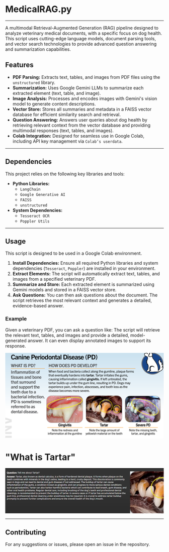 
# MedicalRAG.py

---

A multimodal Retrieval-Augmented Generation (RAG) pipeline designed to analyze veterinary medical documents, with a specific focus on dog health. This script uses cutting-edge language models, document parsing tools, and vector search technologies to provide advanced question answering and summarization capabilities.

## Features

* **PDF Parsing:** Extracts text, tables, and images from PDF files using the `unstructured` library.
* **Summarization:** Uses Google Gemini LLMs to summarize each extracted element (text, table, and image).
* **Image Analysis:** Processes and encodes images with Gemini's vision model to generate content descriptions.
* **Vector Store:** Stores all summaries and metadata in a FAISS vector database for efficient similarity search and retrieval.
* **Question Answering:** Answers user queries about dog health by retrieving relevant context from the vector database and providing multimodal responses (text, tables, and images).
* **Colab Integration:** Designed for seamless use in Google Colab, including API key management via `Colab’s userdata`.

---

## Dependencies

This project relies on the following key libraries and tools:

* **Python Libraries:**
    * `LangChain`
    * `Google Generative AI`
    * `FAISS`
    * `unstructured`
* **System Dependencies:**
    * `Tesseract OCR`
    * `Poppler Utils`

---

## Usage

This script is designed to be used in a Google Colab environment.

1.  **Install Dependencies:** Ensure all required Python libraries and system dependencies (`Tesseract`, `Poppler`) are installed in your environment.
2.  **Extract Elements:** The script will automatically extract text, tables, and images from a specified veterinary PDF.
3.  **Summarize and Store:** Each extracted element is summarized using Gemini models and stored in a FAISS vector store.
4.  **Ask Questions:** You can then ask questions about the document. The script retrieves the most relevant context and generates a detailed, evidence-based answer.

### Example

Given a veterinary PDF, you can ask a question like:
The script will retrieve the relevant text, tables, and images and provide a detailed, model-generated answer. It can even display annotated images to support its response.

![image alt](https://github.com/priyank766/Multimodel_RAG/blob/main/Screenshot%202025-08-01%20222314.png)

# **"What is Tartar"**

![image alt](https://github.com/priyank766/Multimodel_RAG/blob/main/Screenshot%202025-08-01%20222421.png)

---

## Contributing

For any suggestions or issues, please open an issue in the repository.
